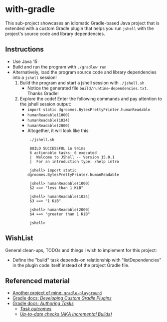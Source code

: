 # with-gradle

This sub-project showcases an idiomatic Gradle-based Java project that is extended with a custom Gradle plugin that helps
you run `jshell` with the project's source code and library dependencies.

## Instructions

* Use Java 15
* Build and run the program with `./gradlew run`
* Alternatively, load the program source code and library dependencies into a `jshell` session!
  1. Build the program and start a jshell session with `./jshell.sh`
     * Notice the generated file `build/runtime-dependencies.txt`. Thanks Gradle!
  1. Explore the code! Enter the following commands and pay attention to the jshell session output:
     * `import static dgroomes.BytesPrettyPrinter.humanReadable`
     * `humanReadable(1000)`
     * `humanReadable(1024)`
     * `humanReadable(2000)`
     * Altogether, it will look like this:
       ```
        ./jshell.sh
        
        BUILD SUCCESSFUL in 941ms
        6 actionable tasks: 6 executed
        |  Welcome to JShell -- Version 15.0.1
        |  For an introduction type: /help intro
        
        jshell> import static dgroomes.BytesPrettyPrinter.humanReadable
        
        jshell> humanReadable(1000)
        $2 ==> "less than 1 KiB"
        
        jshell> humanReadable(1024)
        $3 ==> "1 KiB"
        
        jshell> humanReadable(2000)
        $4 ==> "greater than 1 KiB"
        
        jshell>       
       ```


## WishList

General clean-ups, TODOs and things I wish to implement for this project:

* Define the "build" task depends-on relationship with "listDependencies" in the plugin code itself instead of the project
  Gradle file.

## Referenced material

* [Another project of mine: `gradle-playground`](https://github.com/dgroomes/gradle-playground/tree/main/plugin)
* [Gradle docs: *Developing Custom Gradle Plugins*](https://docs.gradle.org/current/userguide/custom_plugins.html)
* [Gradle docs: *Authoring Tasks*](https://docs.gradle.org/current/userguide/more_about_tasks.html)
  * [*Task outcomes*](https://docs.gradle.org/current/userguide/more_about_tasks.html#sec:task_outcomes)
  * [*Up-to-date checks (AKA Incremental Builds)*](https://docs.gradle.org/current/userguide/more_about_tasks.html#sec:up_to_date_checks)
